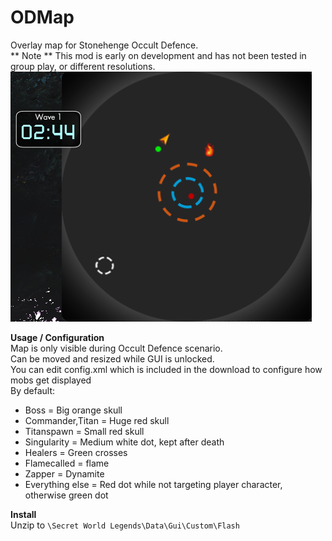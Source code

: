 # ODMap  
Overlay map for Stonehenge Occult Defence.  
** Note ** This mod is early on development and has not been tested in group play, or different resolutions.   
[![example](example.png "example")](https://raw.githubusercontent.com/SecretFox/ODMap/master/example.png)  
  
**Usage / Configuration**  
Map is only visible during Occult Defence scenario.  
Can be moved and resized while GUI is unlocked.  
You can edit config.xml which is included in the download to configure how mobs get displayed  
By default:  
* Boss = Big orange skull  
* Commander,Titan = Huge red skull  
* Titanspawn = Small red skull  
* Singularity = Medium white dot, kept after death  
* Healers = Green crosses  
* Flamecalled = flame  
* Zapper = Dynamite  
* Everything else = Red dot while not targeting player character, otherwise green dot
	
**Install**  
Unzip to `\Secret World Legends\Data\Gui\Custom\Flash`